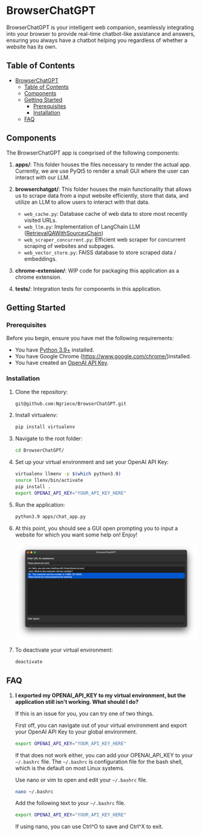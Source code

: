 # BrowserChatGPT
BrowserChatGPT is your intelligent web companion, seamlessly integrating into your browser to provide real-time chatbot-like assistance and answers, ensuring you always have a chatbot helping you regardless of whether a website has its own.

## Table of Contents

- [BrowserChatGPT](#browserchatgpt)
  - [Table of Contents](#table-of-contents)
  - [Components](#components)
  - [Getting Started](#getting-started)
    - [Prerequisites](#prerequisites)
    - [Installation](#installation)
  - [FAQ](#faq)

## Components

The BrowserChatGPT app is comprised of the following components:

1. **apps/**: This folder houses the files necessary to render the actual app. Currently, we are use PyQt5 to render a small GUI where the user can interact with our LLM.

2. **browserchatgpt/**: This folder houses the main functionality that allows us to scrape data from a input website efficiently, store that data, and utilize an LLM to allow users to interact with that data.

   - `web_cache.py`: Database cache of web data to store most recently visited URLs.
   - `web_llm.py`: Implementation of LangChain LLM ([RetrievalQAWithSourcesChain](https://api.python.langchain.com/en/latest/chains/langchain.chains.qa_with_sources.retrieval.RetrievalQAWithSourcesChain.html))
   - `web_scraper_concurrent.py`: Efficient web scraper for concurrent scraping of websites and subpages.
   - `web_vector_store.py`: FAISS database to store scraped data / embeddings.

3. **chrome-extension/**: WIP code for packaging this application as a chrome extension.

4. **tests/**: Integration tests for components in this application.

## Getting Started

### Prerequisites

Before you begin, ensure you have met the following requirements:

- You have [Python 3.9+](https://www.python.org/) installed.
- You have Google Chrome (https://www.google.com/chrome/)installed.
- You have created an [OpenAI API Key](https://gptforwork.com/help/gpt-for-docs/setup/create-openai-api-key).

### Installation

1. Clone the repository:

    ```bash
    git@github.com:Ngrieco/BrowserChatGPT.git
    ```

2. Install virtualenv:

    ``` bash
    pip install virtualenv
    ```

3. Navigate to the root folder:
   
    ``` bash
    cd BrowserChatGPT/
    ```

4. Set up your virtual environment and set your OpenAI API Key:

    ``` bash
    virtualenv llmenv -p $(which python3.9)
    source llenv/bin/activate
    pip install .
    export OPENAI_API_KEY="YOUR_API_KEY_HERE"
    ```

5. Run the application:

    ``` bash
    python3.9 apps/chat_app.py
    ```

6. At this point, you should see a GUI open prompting you to input a website for which you want some help on! Enjoy!

    ![BrowserChatGPT](images/screenshot.png)

7. To deactivate your virtual environment:
   
   ``` bash
   deactivate
   ```

## FAQ

1. **I exported my OPENAI_API_KEY to my virtual environment, but the application still isn't working. What should I do?**

    If this is an issue for you, you can try one of two things. 
    
    First off, you can navigate out of your virtual environment and export your OpenAI API Key to your global environment.

    ``` bash
    export OPENAI_API_KEY="YOUR_API_KEY_HERE"
    ```

    If that does not work either, you can add your OPENAI_API_KEY to your `~/.bashrc` file. The `~/.bashrc` is configuration file for the bash shell, which is the default on most Linux systems.

    Use nano or vim to open and edit your `~/.bashrc` file.
    ``` bash
    nano ~/.bashrc
    ```
    Add the following text to your `~/.bashrc` file.
    
    ``` bash
    export OPENAI_API_KEY="YOUR_API_KEY_HERE"
    ```
    If using nano, you can use Ctrl^O to save and Ctrl^X to exit.
